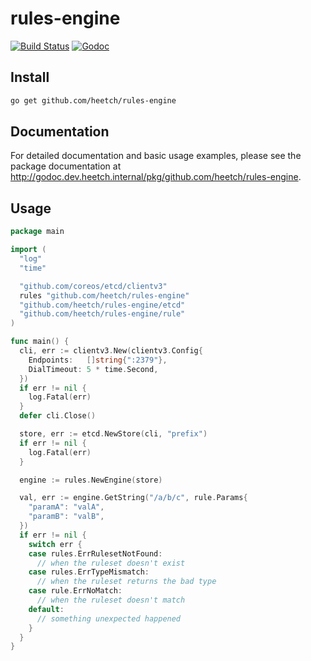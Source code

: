 # rules-engine

[![Build Status](https://drone.heetch.net/api/badges/heetch/rules-engine/status.svg)](https://drone.heetch.net/heetch/rules-engine)
[![Godoc](http://img.shields.io/badge/go-documentation-blue.svg?style=flat-square)](http://godoc.dev.heetch.internal/pkg/github.com/heetch/rules-engine/)

## Install

```sh
go get github.com/heetch/rules-engine
```

## Documentation

For detailed documentation and basic usage examples, please see the package
documentation at <http://godoc.dev.heetch.internal/pkg/github.com/heetch/rules-engine>.

## Usage

```go
package main

import (
  "log"
  "time"

  "github.com/coreos/etcd/clientv3"
  rules "github.com/heetch/rules-engine"
  "github.com/heetch/rules-engine/etcd"
  "github.com/heetch/rules-engine/rule"
)

func main() {
  cli, err := clientv3.New(clientv3.Config{
    Endpoints:   []string{":2379"},
    DialTimeout: 5 * time.Second,
  })
  if err != nil {
    log.Fatal(err)
  }
  defer cli.Close()

  store, err := etcd.NewStore(cli, "prefix")
  if err != nil {
    log.Fatal(err)
  }

  engine := rules.NewEngine(store)

  val, err := engine.GetString("/a/b/c", rule.Params{
    "paramA": "valA",
    "paramB": "valB",
  })
  if err != nil {
    switch err {
    case rules.ErrRulesetNotFound:
      // when the ruleset doesn't exist
    case rules.ErrTypeMismatch:
      // when the ruleset returns the bad type
    case rule.ErrNoMatch:
      // when the ruleset doesn't match
    default:
      // something unexpected happened
    }
  }
}
```
